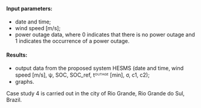 #### Input parameters:
- date and time;
- wind speed [m/s];
- power outage data, where 0 indicates that there is no power outage and 1 indicates the occurrence of a power outage.
#### Results:
- output data from the proposed system HESMS (date and time, wind speed [m/s], ψ, SOC, SOC_ref, tᴼᵁᵀᴬᴳᴱ [min], σ, c1, c2);
- graphs.

Case study 4 is carried out in the city of Rio Grande, Rio Grande do Sul, Brazil.

